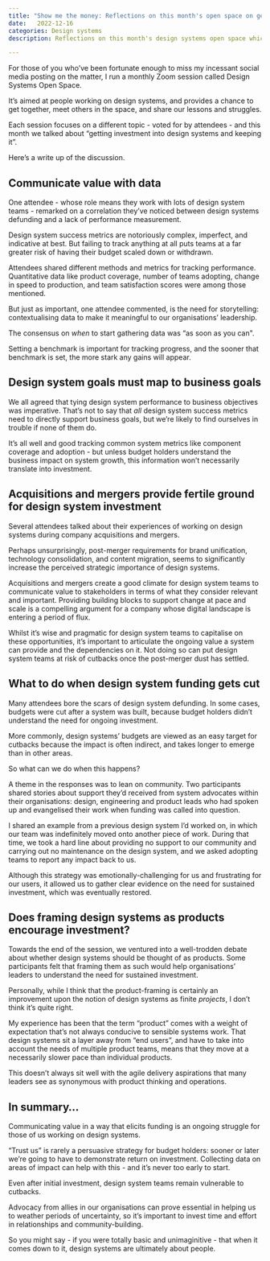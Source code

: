 ```yaml
---
title: "Show me the money: Reflections on this month's open space on getting investment for design systems"
date:   2022-12-16
categories: Design systems
description: Reflections on this month's design systems open space which focused on the topic of getting funding for design systems, and keeping it.

---
```


For those of you who’ve been fortunate enough to miss my incessant social media posting on the matter, I run a monthly Zoom session called Design Systems Open Space.

It’s aimed at people working on design systems, and provides a chance to get together, meet others in the space, and share our lessons and struggles.

Each session focuses on a different topic - voted for by attendees - and this month we talked about “getting investment into design systems and keeping it”.

Here’s a write up of the discussion.

## Communicate value with data

One attendee - whose role means they work with lots of design system teams - remarked on a correlation they’ve noticed between design systems defunding and a lack of performance measurement.

Design system success metrics are notoriously complex, imperfect, and indicative at best. But failing to track anything at all puts teams at a far greater risk of having their budget scaled down or withdrawn.

Attendees shared different methods and metrics for tracking performance. Quantitative data like product coverage, number of teams adopting, change in speed to production, and team satisfaction scores were among those mentioned.

But just as important, one attendee commented, is the need for storytelling: contextualising data to make it meaningful to our organisations’ leadership.

The consensus on _when_ to start gathering data was “as soon as you can". 

Setting a benchmark is important for tracking progress, and the sooner that benchmark is set, the more stark any gains will appear.

## Design system goals must map to business goals

We all agreed that tying design system performance to business objectives was imperative. That’s not to say that _all_ design system success metrics need to directly support business goals, but we’re likely to find ourselves in trouble if none of them do. 

It’s all well and good tracking common system metrics like component coverage and adoption - but unless budget holders understand the business impact on system growth, this information won’t necessarily translate into investment.

## Acquisitions and mergers provide fertile ground for design system investment

Several attendees talked about their experiences of working on design systems during company acquisitions and mergers.

Perhaps unsurprisingly, post-merger requirements for brand unification, technology consolidation, and content migration, seems to significantly increase the perceived strategic importance of design systems.

Acquisitions and mergers create a good climate for design system teams to communicate value to stakeholders in terms of what they consider relevant and important. Providing building blocks to support change at pace and scale is a compelling argument for a company whose digital landscape is entering a period of flux.

Whilst it’s wise and pragmatic for design system teams to capitalise on these opportunities, it’s important to articulate the ongoing value a system can provide and the dependencies on it. Not doing so can put design system teams at risk of cutbacks once the post-merger dust has settled.

## What to do when design system funding gets cut

Many attendees bore the scars of design system defunding.
In some cases, budgets were cut after a system was built, because budget holders didn’t understand the need for ongoing investment.

More commonly, design systems’ budgets are viewed as an easy target for cutbacks because the impact is often indirect, and takes longer to emerge than in other areas. 

So what can we do when this happens?

A theme in the responses was to lean on community. Two participants shared stories about support they’d received from system advocates within their organisations: design, engineering and product leads who had spoken up and evangelised their work when funding was called into question.

I shared an example from a previous design system I’d worked on, in which our team was indefinitely moved onto another piece of work. During that time, we took a hard line about providing no support to our community and carrying out no maintenance on the design system, and we asked adopting teams to report any impact back to us.

Although this strategy was emotionally-challenging for us and frustrating for our users, it allowed us to gather clear evidence on the need for sustained investment, which was eventually restored.

## Does framing design systems as products encourage investment?

Towards the end of the session, we ventured into a well-trodden debate about whether design systems should be thought of as products. Some participants felt that framing them as such would help organisations’ leaders to understand the need for sustained investment.

Personally, while I think that the product-framing is certainly an improvement upon the notion of design systems as finite _projects_, I don’t think it’s quite right.

My experience has been that the term “product” comes with a weight of expectation that’s not always conducive to sensible systems work. That design systems sit a layer away from “end users”, and have to take into account the needs of multiple product teams, means that they move at a necessarily slower pace than individual products. 

This doesn’t always sit well with the agile delivery aspirations that many leaders see as synonymous with product thinking and operations. 

## In summary… 

Communicating value in a way that elicits funding is an ongoing struggle for those of us working on design systems.

“Trust us” is rarely a persuasive strategy for budget holders: sooner or later we’re going to have to demonstrate return on investment. Collecting data on areas of impact can help with this - and it’s never too early to start.

Even after initial investment, design system teams remain vulnerable to cutbacks. 

Advocacy from allies in our organisations can prove essential in helping us to weather periods of uncertainty, so it’s important to invest time and effort in relationships and community-building.

So you might say - if you were totally basic and unimaginitive - that when it comes down to it, design systems are ultimately about people.

